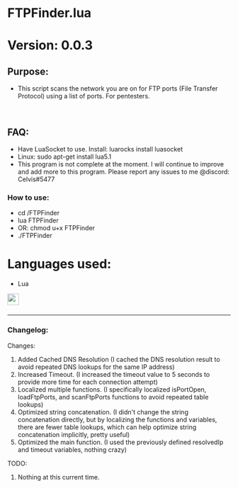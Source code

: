# FTPFinder.lua
# Version: 0.0.3

## Purpose:

- This script scans the network you are on for FTP ports (File Transfer Protocol) using a list of ports. For pentesters.
<br />

## FAQ:
- Have LuaSocket to use. Install: luarocks install luasocket
- Linux: sudo apt-get install lua5.1
- This program is not complete at the moment. I will continue to improve and add more to this program. Please report any issues to me @discord: Celvis#5477

### How to use:
- cd /FTPFinder
- lua FTPFinder
- OR: chmod u+x FTPFinder
- ./FTPFinder

# Languages used:
- Lua
<img align="left" alt="" width="26px" src="https://upload.wikimedia.org/wikipedia/commons/thumb/c/cf/Lua-Logo.svg/600px-Lua-Logo.svg.png?20150107024942" style="padding-right:10px;" />

<br />
<br />

---

### Changelog:
Changes:
1. Added Cached DNS Resolution (I cached the DNS resolution result to avoid repeated DNS lookups for the same IP address)
2. Increased Timeout. (I increased the timeout value to 5 seconds to provide more time for each connection attempt)
3. Localized multiple functions. (I specifically localized isPortOpen, loadFtpPorts, and scanFtpPorts functions to avoid repeated table lookups)
4. Optimized string concatenation. (I didn't change the string concatenation directly, but by localizing the functions and variables, there are fewer table lookups, which can help optimize string concatenation implicitly, pretty useful)
5. Optimized the main function. (I used the previously defined resolvedIp and timeout variables, nothing crazy)

TODO:
1. Nothing at this current time.
